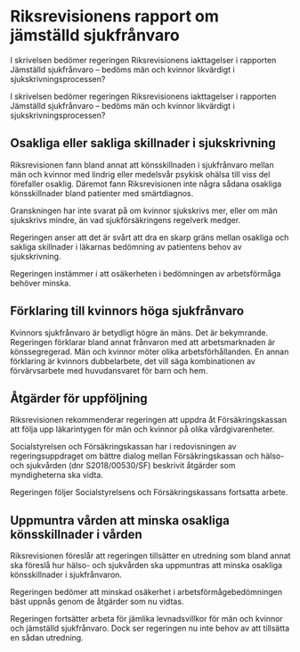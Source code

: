 # Riksrevisionens rapport om jämställd sjukfrånvaro

I skrivelsen bedömer regeringen Riksrevisionens iakttagelser i rapporten Jämställd sjukfrånvaro – bedöms män och kvinnor likvärdigt i sjukskrivningsprocessen?

I skrivelsen bedömer regeringen Riksrevisionens iakttagelser i rapporten Jämställd sjukfrånvaro – bedöms män och kvinnor likvärdigt i sjukskrivningsprocessen?

## Osakliga eller sakliga skillnader i sjukskrivning

Riksrevisionen fann bland annat att könsskillnaden i sjukfrånvaro mellan män och kvinnor med lindrig eller medelsvår psykisk ohälsa till viss del förefaller osaklig. Däremot fann Riksrevisionen inte några sådana osakliga könsskillnader bland patienter med smärtdiagnos.

Granskningen har inte svarat på om kvinnor sjukskrivs mer, eller om män sjukskrivs mindre, än vad sjukförsäkringens regelverk medger.

Regeringen anser att det är svårt att dra en skarp gräns mellan osakliga och sakliga skillnader i läkarnas bedömning av patientens behov av sjukskrivning.

Regeringen instämmer i att osäkerheten i bedömningen av arbetsförmåga behöver minska.

## Förklaring till kvinnors höga sjukfrånvaro

Kvinnors sjukfrånvaro är betydligt högre än mäns. Det är bekymrande. Regeringen förklarar bland annat frånvaron med att arbetsmarknaden är könssegregerad. Män och kvinnor möter olika arbetsförhållanden. En annan förklaring är kvinnors dubbelarbete, det vill säga kombinationen av förvärvsarbete med huvudansvaret för barn och hem.

## Åtgärder för uppföljning

Riksrevisionen rekommenderar regeringen att uppdra åt Försäkringskassan att följa upp läkarintygen för män och kvinnor på olika vårdgivarenheter.

Socialstyrelsen och Försäkringskassan har i redovisningen av regeringsuppdraget om bättre dialog mellan Försäkringskassan och hälso- och sjukvården (dnr S2018/00530/SF) beskrivit åtgärder som myndigheterna ska vidta.

Regeringen följer Socialstyrelsens och Försäkringskassans fortsatta arbete.

## Uppmuntra vården att minska osakliga könsskillnader i vården

Riksrevisionen föreslår att regeringen tillsätter en utredning som bland annat ska föreslå hur hälso- och sjukvården ska uppmuntras att minska osakliga könsskillnader i sjukfrånvaron.

Regeringen bedömer att minskad osäkerhet i arbetsförmågebedömningen bäst uppnås genom de åtgärder som nu vidtas.

Regeringen fortsätter arbeta för jämlika levnadsvillkor för män och kvinnor och jämställd sjukfrånvaro. Dock ser regeringen nu inte behov av att tillsätta en sådan utredning.
